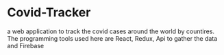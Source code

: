 # Covid-Tracker
a web application to track the covid cases around the world by countires. The programming tools used here are React, Redux, Api to gather the data and Firebase
